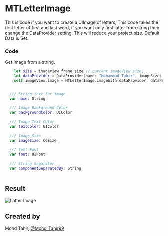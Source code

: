 # MTLetterImage
This is code if you want to create a UIImage of letters, This code takes the first letter of first and last word, if you want only first latter from string then change the DataProvider setting. This will reduce your project size. Default Data is Set.

### Code

Get Image from a string. 
``` swift
    let size = imageView.frame.size // current imageView size.
    let dataProvider = DataProvider(name: "Mohammad Tahir", imageSize: size) // Create DataProvider.
    self.imageView.image = MTLetterImage.imageWith(dataProvider: dataProvider) // image.
```

``` swift

  /// String text for image
  var name: String
  
  /// Image Background Color
  var backgroundColor: UIColor
  
  /// Image Text Color
  var textColor: UIColor
  
  /// Image Size
  var imageSize: CGSize
  
  /// Text Font
  var font: UIFont
  
  /// String Separater
  var componentSeparatedBy: String
  
```


## Result 
<img src="https://ibb.co/tCfJSZF" alt="Latter Image" border="0" />


## Created by
Mohd Tahir, [@Mohd_Tahir99](https://twitter.com/Mohd_Tahir99)
